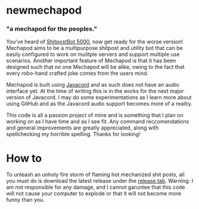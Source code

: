 # newmechapod
### "a mechapod for the peoples."

You've heard of [ShitpostBot 5000](https://twitter.com/ShitpostBot5000), now get ready for the worse version! Mechapod aims to be a multipurpose shitpost and utility bot that can be easily configured to work on mulitple servers and support multiple use scenarios. Another important feature of Mechapod is that it has been designed such that no one Mechapod will be alike, owing to the fact that every robo-hand crafted joke comes from the users mind. 

Mechapod is built using [Javacord](https://github.com/Javacord/Javacord) and as such does not have an audio interface yet. At the time of writing this is in the works for the next major version of Javacord. I may do some experimentations as I learn more about using GitHub and as the Javacord audio support becomes more of a reality.

This code is all a passion project of mine and is something that I plan on working on as I have time and as I see fit. Any command reccomendations and general improvements are greatly appreciated, along with spellchecking my horrible spelling. Thanks for looking!

# How to
To unleash an unholy fire storm of flaming hot mechanized shit posts, all you must do is download the latest release under the [release tab](https://github.com/rbuxton1/newmechapod/releases). Warning: I am not responsible for any damage, and I cannot garuntee that this code will not cause your computer to explode or that it will not become more funny than you.
